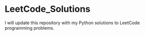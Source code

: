 # LeetCode_Solutions
I will update this repository with my Python solutions to LeetCode programming problems.
